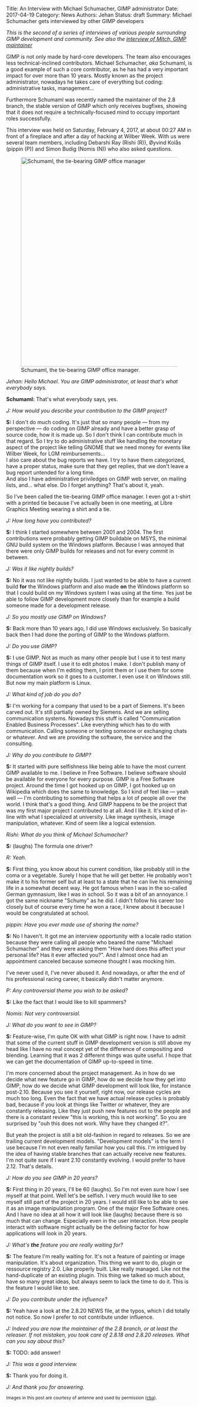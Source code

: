 Title: An Interview with Michael Schumacher, GIMP administrator
Date: 2017-04-19
Category: News
Authors: Jehan
Status: draft
Summary: Michael Schumacher gets interviewed by other GIMP developers

*This is the second of a series of interviews of various people surrounding GIMP development and community. See also the [interview of Mitch, GIMP maintainer](https://www.gimp.org/news/2017/03/01/an-interview-with-michael-natterer-gimp-maintainer/)*

GIMP is not only made by hard-core developers. The team also encourages less technical-inclined contributors. Michael Schumacher, *aka* Schumaml, is a good example of such a core contributor, as he has had a very important impact for over more than 10 years. Mostly known as the project administrator, nowadays he takes care of everything but coding: administrative tasks, management…

Furthermore Schumaml was recently named the maintainer of the 2.8 branch, the stable version of GIMP which only receives bugfixes, showing that it does not require a technically-focused mind to occupy important roles successfully.

This interview was held on Saturday, February 4, 2017, at about 00:27 AM in front of a fireplace and after a day of hacking at Wilber Week. With us were several team members, including Debarshi Ray (Rishi (R)), Øyvind Kolås (pippin (P)) and Simon Budig (Nomis (N)) who also asked questions.

<figure>
<img src="{filename}images/schumaml-interview/schumaml-interview-950w.jpg" alt='Schumaml, the tie-bearing GIMP office manager' width='950' height='566'>
<figcaption>
Schumaml, the tie-bearing GIMP office manager.
</figcaption>
</figure>

_Jehan: Hello Michael. You are GIMP administrator, at least that's what everybody says._

**Schumaml:** That's what everybody says, yes.

_J: How would you describe your contribution to the GIMP project?_

**S:** I don't do much coding. It's just that so many people — from my perspective — do coding on GIMP already and have a better grasp of source code, how it is made up. So I don't think I can contribute much in that regard. So I try to do administrative stuff like handling the monetary aspect of the project like telling GNOME that we need money for events like Wilber Week, for LGM reimbursements…
<br/>
I also care about the bug reports we have. I try to have them categorized, have a proper status, make sure that they get replies, that we don't leave a bug report untended for a long time.
<br/>
And also I have administrative priviledges on GIMP web server, on mailing lists, and… what else. Do I forget anything? That's about it, yeah.

So I've been called the tie-bearing GIMP office manager. I even got a t-shirt with a printed tie because I've actually been in one meeting, at Libre Graphics Meeting wearing a shirt and a tie.

_J: How long have you contributed?_

**S:** I think I started somewhere between 2001 and 2004. The first contributions were probably getting GIMP buildable on MSYS, the minimal GNU build system on the Windows platform. Because I was annoyed that there were only GIMP builds for releases and not for every commit in between.

_J: Was it like nightly builds?_

**S:** No it was not like nightly builds. I just wanted to be able to have a current build **for** the Windows platform and also made **on** the Windows platform so that I could build on my Windows system I was using at the time. Yes just be able to follow GIMP development more closely than for example a build someone made for a development release.

_J: So you mostly use GIMP on Windows?_

**S:** Back more than 10 years ago, I did use Windows exclusively. So basically back then I had done the porting of GIMP to the Windows platform.

_J: Do you use GIMP?_

**S:** I use GIMP. Not as much as many other people but I use it to test many things of GIMP itself. I use it to edit photos I make. I don't publish many of them because when I'm editing them, I print them or I use them for some documentation work so it goes to a customer. I even use it on Windows still. But now my main platform is Linux.

_J: What kind of job do you do?_

**S:** I'm working for a company that used to be a part of Siemens. It's been carved out. It's still partially owned by Siemens. And we are selling communication systems. Nowadays this stuff is called "Communication Enabled Business Processes". Like everything which has to do with communication. Calling someone or texting someone or exchanging chats or whatever. And we are providing the software, the service and
the consulting.

_J: Why do you contribute to GIMP?_

**S:** It started with pure selfishness like being able to have the most current GIMP available to me. I believe in Free Software. I believe software should be available for everyone for every purpose. GIMP is a Free Software project. Around the time I got hooked up on GIMP, I got hooked up on Wikipedia which does the same to knowledge. So I kind of feel like — yeah well — I'm contributing to something that helps a lot of people all over the world. I think that's a good thing. And GIMP happens to be the project that was my first major project I contributed to at all. And I like it. It's kind of in-line with what I specialized at university. Like image synthesis, image manipulation, whatever. Kind of seem like a logical extension.

_Rishi: What do you think of Michael Schumacher?_

**S:** (laughs) The formula one driver?

_R: Yeah._

**S:** First thing, you know about his current condition, like probably still in the coma or a vegetable. Surely I hope that he will get better. He probably won't make it to his former self but at least to a state that he can live his remaining life in a somewhat decent way.
He got famous when I was in the so-called German gymnasium, like I was in school. So it was a bit of an annoyance. I got the same nickname "Schumy" as he did. I didn't follow his career too closely but of course every time he won a race, I knew about it because I would be
congratulated at school.

_pippin: Have you ever made use of sharing the name?_

**S:** No I haven't. It got me an interview opportunity with a locale radio station because they were calling all people who beared the name "Michael Schumacher" and they were asking them "How hard does this affect your personal life? Has it ever affected you?". And I almost once had an appointment canceled because someone thought I was mocking him.

I've never used it, I've never abused it. And nowadays, or after the end of his professional racing career, it basically didn't matter anymore.

_P: Any controversial theme you wish to be asked?_

**S:** Like the fact that I would like to kill spammers?

_Nomis: Not very controversial._

_J: What do you want to see in GIMP?_

**S:** Feature-wise, I'm quite OK with what GIMP is right now. I have to admit that some of the current stuff in GIMP development version is still above my head like I have no real concept yet of the difference of compositing and blending. Learning that it was 2 different things was quite useful. I hope that we can get the documentation of GIMP up-to-speed in time.  

I'm more concerned about the project management. As in how do we decide what new feature go in GIMP, how do we decide how they get into GIMP, how do we decide what GIMP development will look like, for instance post-2.10. Because you see it yourself, right now, our release cycles are much too long. Even the fact that we have actual release cycles is probably bad, because if you look at things like Twitter or whatever, they are constantly releasing. Like they just push new features out to the people and there is a constant review "this is working, this is not working".  So you are surprised by "ouh this does not work. Why have they changed it?".

But yeah the project is still a bit old-fashion in regard to releases. So we are trailing current development models. "Development models" is the term I use because I'm not even really familiar how you call this. I'm intrigued by the idea of having stable branches that can actually receive new features. I'm not quite sure if I want 2.10 constantly evolving. I would prefer to have 2.12. That's details.

_J: How do you see GIMP in 20 years?_

**S:** First thing in 20 years, I'll be 60 (laughs). So I'm not even sure how I see myself at that point. Well let's be selfish. I very much would like to see myself still part of the project in 20 years. I would still like to be able to see it as an image manipulation program. One of the major Free Software ones. And I have no idea at all how it will look like (laughs) because there is so much that can change. Especially even in the user interaction. How people interact with software might actually be the defining factor for how applications will look in 20 years.

_J: What's **the** feature you are really waiting for?_

**S:** The feature I'm really waiting for. It's not a feature of painting or image manipulation. It's about organization. This thing we want to do, plugin or ressource registry 2.0. Like properly built. Like really managed. Like not the hand-duplicate of an existing plugin. This thing we talked so much about, have so many great ideas, but always seem to lack the time to do it. This is the feature I would like to see.  

_J: Do you contribute under the influence?_

**S:** Yeah have a look at the 2.8.20 NEWS file, at the typos, which I did totally not notice. So now I prefer to not contribute under influence.

_J: Indeed you are now the maintainer of the 2.8 branch, or at least the releaser. If not mistaken, you took care of 2.8.18 and 2.8.20 releases. What can you say about this?_

**S:** TODO: add answer!

_J: This was a good interview._

**S:** Thank you for doing it.

_J: And thank you for answering._

<small>Images in this post are courtesy of antenne and used by permission (<a class='cc' href='https://creativecommons.org/licenses/by-sa/4.0/' title='Creative Commons Attribution-ShareAlike 4.0 International'>cba</a>).</small>
